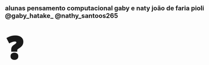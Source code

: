  <b>alunas pensamento computacional 
 gaby e naty
 joão de faria pioli 
 @gaby_hatake_
 @nathy_santoos265<b>

<style>
body {
  font-size: 20px;
}
</style>
<body>

<span style='font-size:100px;'>&#10067;</span>

